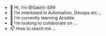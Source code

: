 - 👋 Hi, I’m @Sakthi-S99
- 👀 I’m interested in Automation, Devops etc..,
- 🌱 I’m currently learning Ansible
- 💞️ I’m looking to collaborate on ...
- 📫 How to reach me ...

<!---
Sakthi-S99/Sakthi-S99 is a ✨ special ✨ repository because its `README.md` (this file) appears on your GitHub profile.
You can click the Preview link to take a look at your changes.
--->
